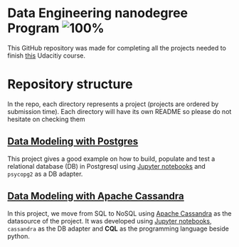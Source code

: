 # Data Engineering nanodegree Program  ![100%](https://progress-bar.dev/100/?title=completed)

This GitHub repository was made for completing all the projects needed to finish [this](https://www.udacity.com/course/data-engineer-nanodegree--nd027) Udacitiy course.

# Repository structure
In the repo, each directory represents a project (projects are ordered by submission time). Each directory will have its own README so please do not hesitate on checking them 

## [Data Modeling with Postgres](https://github.com/albertobara97/udacity-data-engineering-nanodegree/tree/master/Data%20Modeling%20with%20Postgres)
This project gives a good example on how to build, populate and test a relational database (DB) in Postgresql using [Jupyter notebooks][jp] and `psycopg2` as a DB adapter.

## [Data Modeling with Apache Cassandra](https://github.com/albertobara97/udacity-data-engineering-nanodegree/tree/master/Data%20Modeling%20with%20Apache%20Cassandra)
In this project, we move from SQL to NoSQL using [Apache Cassandra](https://cassandra.apache.org/) as the datasource of the project. It was developed using [Jupyter notebooks][jp], `cassandra` as the DB adapter and **CQL** as the programming language beside python.





[percent_finished]: 100
[jp]: https://jupyter.org/
